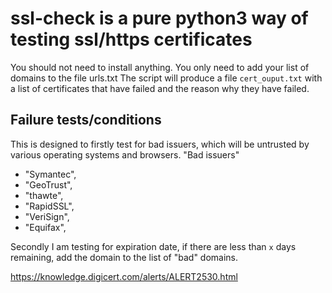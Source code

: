 # ssl-check is a pure python3 way of testing ssl/https certificates
You should not need to install anything.
You only need to add your list of domains to the file urls.txt
The script will produce a file `cert_ouput.txt` with a list of certificates that have failed and the reason why they have failed.

## Failure tests/conditions
This is designed to firstly test for bad issuers, which will be untrusted by various operating systems and browsers.
"Bad issuers"
* "Symantec",
* "GeoTrust",
* "thawte",
* "RapidSSL",
* "VeriSign",
* "Equifax",

Secondly I am testing for expiration date, if there are less than `x` days remaining, add the domain to the list of "bad" domains.

https://knowledge.digicert.com/alerts/ALERT2530.html
